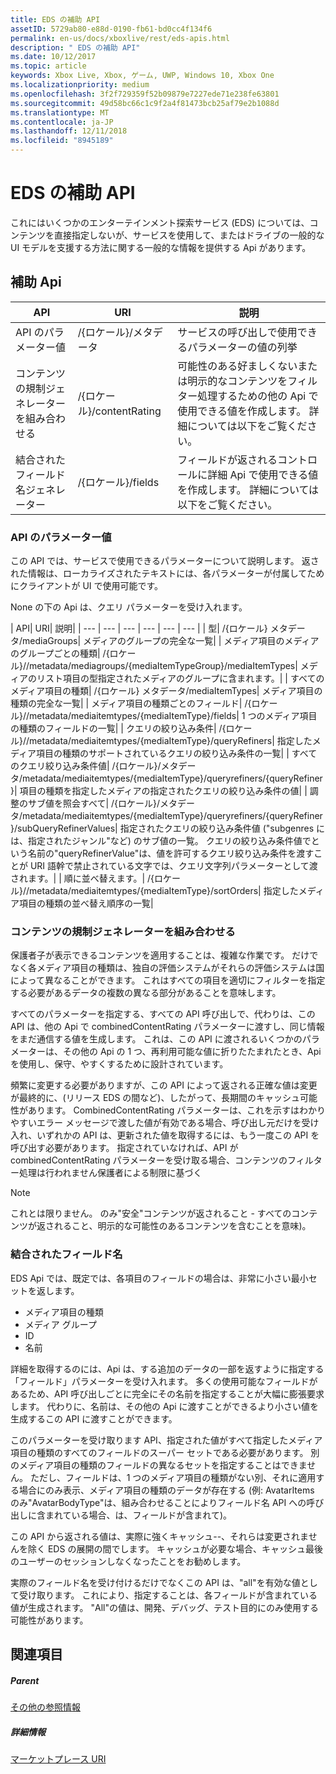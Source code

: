 ```yaml
---
title: EDS の補助 API
assetID: 5729ab80-e88d-0190-fb61-bd0cc4f134f6
permalink: en-us/docs/xboxlive/rest/eds-apis.html
description: " EDS の補助 API"
ms.date: 10/12/2017
ms.topic: article
keywords: Xbox Live, Xbox, ゲーム, UWP, Windows 10, Xbox One
ms.localizationpriority: medium
ms.openlocfilehash: 3f2f729359f52b09879e7227ede71e238fe63801
ms.sourcegitcommit: 49d58bc66c1c9f2a4f81473bcb25af79e2b1088d
ms.translationtype: MT
ms.contentlocale: ja-JP
ms.lasthandoff: 12/11/2018
ms.locfileid: "8945189"
---
```

# <a name="auxiliary-eds-apis"></a>EDS の補助 API

これにはいくつかのエンターテインメント探索サービス (EDS) については、コンテンツを直接指定しないが、サービスを使用して、またはドライブの一般的な UI モデルを支援する方法に関する一般的な情報を提供する Api があります。

<a id="ID4EQ"></a>


## <a name="auxiliary-apis"></a>補助 Api

| API| URI| 説明|
| --- | --- | --- |
| API のパラメーター値| /{ロケール}/メタデータ| サービスの呼び出しで使用できるパラメーターの値の列挙|
| コンテンツの規制ジェネレーターを組み合わせる| /{ロケール}/contentRating| 可能性のある好ましくないまたは明示的なコンテンツをフィルター処理するための他の Api で使用できる値を作成します。 詳細については以下をご覧ください。|
| 結合されたフィールド名ジェネレーター| /{ロケール}/fields| フィールドが返されるコントロールに詳細 Api で使用できる値を作成します。 詳細については以下をご覧ください。|

<a id="ID4EBC"></a>


### <a name="api-parameter-values"></a>API のパラメーター値

この API では、サービスで使用できるパラメーターについて説明します。 返された情報は、ローカライズされたテキストには、各パラメーターが付属してためにクライアントが UI で使用可能です。

None の下の Api は、クエリ パラメーターを受け入れます。

| API| URI| 説明|
| --- | --- | --- | --- | --- | --- |
| 型| /{ロケール} メタデータ/mediaGroups| メディアのグループの完全な一覧|
| メディア項目のメディアのグループごとの種類| /{ロケール}//metadata/mediagroups/{mediaItemTypeGroup}/mediaItemTypes| メディアのリスト項目の型指定されたメディアのグループに含まれます。|
| すべてのメディア項目の種類| /{ロケール} メタデータ/mediaItemTypes| メディア項目の種類の完全な一覧|
| メディア項目の種類ごとのフィールド| /{ロケール}//metadata/mediaitemtypes/{mediaItemType}/fields| 1 つのメディア項目の種類のフィールドの一覧|
| クエリの絞り込み条件| /{ロケール}//metadata/mediaitemtypes/{mediaItemType}/queryRefiners| 指定したメディア項目の種類のサポートされているクエリの絞り込み条件の一覧|
| すべてのクエリ絞り込み条件値| /{ロケール}/メタデータ/metadata/mediaitemtypes/{mediaItemType}/queryrefiners/{queryRefiner}| 項目の種類を指定したメディアの指定されたクエリの絞り込み条件の値|
| 調整のサブ値を照会すべて| /{ロケール}/メタデータ/metadata/mediaitemtypes/{mediaItemType}/queryrefiners/{queryRefiner}/subQueryRefinerValues| 指定されたクエリの絞り込み条件値 ("subgenres には、指定されたジャンル"など) のサブ値の一覧。 クエリの絞り込み条件値でという名前の"queryRefinerValue"は、値を許可するクエリ絞り込み条件を渡すことが URI 語幹で禁止されている文字では、クエリ文字列パラメーターとして渡されます。|
| 順に並べ替えます。| /{ロケール}//metadata/mediaitemtypes/{mediaItemType}/sortOrders| 指定したメディア項目の種類の並べ替え順序の一覧|

<a id="ID4EEF"></a>


### <a name="combined-content-rating-generator"></a>コンテンツの規制ジェネレーターを組み合わせる

保護者子が表示できるコンテンツを適用することは、複雑な作業です。 だけでなく各メディア項目の種類は、独自の評価システムがそれらの評価システムは国によって異なることができます。 これはすべての項目を適切にフィルターを指定する必要があるデータの複数の異なる部分があることを意味します。

すべてのパラメーターを指定する、すべての API 呼び出しで、代わりは、この API は、他の Api で combinedContentRating パラメーターに渡すし、同じ情報をまだ通信する値を生成します。 これは、この API に渡されるいくつかのパラメーターは、その他の Api の 1 つ、再利用可能な値に折りたたまれたとき、Api を使用し、保守、やすくするために設計されています。

頻繁に変更する必要がありますが、この API によって返される正確な値は変更が最終的に、(リリース EDS の間など)、したがって、長期間のキャッシュ可能性があります。 CombinedContentRating パラメーターは、これを示すはわかりやすいエラー メッセージで渡した値が有効である場合、呼び出し元だけを受け入れ、いずれかの API は、更新された値を取得するには、もう一度この API を呼び出す必要があります。 指定されていなければ、API が combinedContentRating パラメーターを受け取る場合、コンテンツのフィルター処理は行われません保護者による制限に基づく

> [!NOTE]
> これとは限りません。 のみ"安全"コンテンツが返されること - すべてのコンテンツが返されること、明示的な可能性のあるコンテンツを含むことを意味)。



<a id="ID4EWF"></a>


### <a name="combined-field-name"></a>結合されたフィールド名

EDS Api では、既定では、各項目のフィールドの場合は、非常に小さい最小セットを返します。

   * メディア項目の種類
   * メディア グループ
   * ID
   * 名前

詳細を取得するのには、Api は、する追加のデータの一部を返すように指定する「フィールド」パラメーターを受け入れます。 多くの使用可能なフィールドがあるため、API 呼び出しごとに完全にその名前を指定することが大幅に膨張要求します。 代わりに、名前は、その他の Api に渡すことができるより小さい値を生成するこの API に渡すことができます。

このパラメーターを受け取ります API、指定された値がすべて指定したメディア項目の種類のすべてのフィールドのスーパー セットである必要があります。 別のメディア項目の種類のフィールドの異なるセットを指定することはできません。 ただし、フィールドは、1 つのメディア項目の種類がない別、それに適用する場合にのみ表示、メディア項目の種類のデータが存在する (例: AvatarItems のみ"AvatarBodyType"は、組み合わせることによりフィールド名 API への呼び出しに含まれている場合、は、フィールドが含まれて)。

この API から返される値は、実際に強くキャッシュ--、それらは変更されませんを除く EDS の展開の間でします。 キャッシュが必要な場合、キャッシュ最後のユーザーのセッションしなくなったことをお勧めします。

実際のフィールド名を受け付けるだけでなくこの API は、"all"を有効な値として受け取ります。 これにより、指定することは、各フィールドが含まれている値が生成されます。 "All"の値は、開発、デバッグ、テスト目的にのみ使用する可能性があります。

<a id="ID4ERG"></a>


## <a name="see-also"></a>関連項目

<a id="ID4ETG"></a>


##### <a name="parent"></a>Parent  

[その他の参照情報](atoc-xboxlivews-reference-additional.md)


<a id="ID4E6G"></a>


##### <a name="further-information"></a>詳細情報

[マーケットプレース URI](../uri/marketplace/atoc-reference-marketplace.md)
